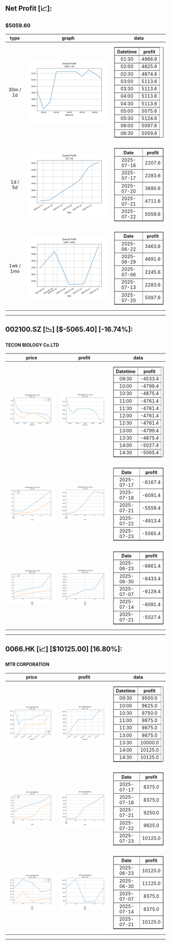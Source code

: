 ## Net Profit [📈]:
### $5059.60
|type|graph|data|
|:---:|:---:|:---:|
|30m / 1d|![net_profit](image/overall_30m-1d.png)|<table border="1" class="dataframe"> <thead> <tr style="text-align: center;"> <th>Datetime</th> <th>profit</th> </tr> </thead> <tbody> <tr> <td>01:30</td> <td>4966.6</td> </tr> <tr> <td>02:00</td> <td>4825.6</td> </tr> <tr> <td>02:30</td> <td>4874.6</td> </tr> <tr> <td>03:00</td> <td>5113.6</td> </tr> <tr> <td>03:30</td> <td>5113.6</td> </tr> <tr> <td>04:00</td> <td>5113.6</td> </tr> <tr> <td>04:30</td> <td>5113.6</td> </tr> <tr> <td>05:00</td> <td>5075.6</td> </tr> <tr> <td>05:30</td> <td>5124.6</td> </tr> <tr> <td>06:00</td> <td>5097.6</td> </tr> <tr> <td>06:30</td> <td>5059.6</td> </tr> </tbody></table>|
|1d / 5d|![net_profit](image/overall_1d-5d.png)|<table border="1" class="dataframe"> <thead> <tr style="text-align: center;"> <th>Date</th> <th>profit</th> </tr> </thead> <tbody> <tr> <td>2025-07-16</td> <td>2207.6</td> </tr> <tr> <td>2025-07-17</td> <td>2283.6</td> </tr> <tr> <td>2025-07-20</td> <td>3690.6</td> </tr> <tr> <td>2025-07-21</td> <td>4711.6</td> </tr> <tr> <td>2025-07-22</td> <td>5059.6</td> </tr> </tbody></table>|
|1wk / 1mo|![net_profit](image/overall_1wk-1mo.png)|<table border="1" class="dataframe"> <thead> <tr style="text-align: center;"> <th>Date</th> <th>profit</th> </tr> </thead> <tbody> <tr> <td>2025-06-22</td> <td>3463.6</td> </tr> <tr> <td>2025-06-29</td> <td>4691.6</td> </tr> <tr> <td>2025-07-06</td> <td>2245.6</td> </tr> <tr> <td>2025-07-13</td> <td>2283.6</td> </tr> <tr> <td>2025-07-20</td> <td>5097.6</td> </tr> </tbody></table>|
---
## 002100.SZ [📉] [$-5065.40] [-16.74%]:
#### TECON BIOLOGY Co.LTD
|price|profit|data|
|:---:|:---:|:---:|
|![price](image/002100.SZ_30m-1d_price.png)|![profit](image/002100.SZ_30m-1d_profit.png)|<table border="1" class="dataframe"> <thead> <tr style="text-align: center;"> <th>Datetime</th> <th>profit</th> </tr> </thead> <tbody> <tr> <td>09:30</td> <td>-4533.4</td> </tr> <tr> <td>10:00</td> <td>-4799.4</td> </tr> <tr> <td>10:30</td> <td>-4875.4</td> </tr> <tr> <td>11:00</td> <td>-4761.4</td> </tr> <tr> <td>11:30</td> <td>-4761.4</td> </tr> <tr> <td>12:00</td> <td>-4761.4</td> </tr> <tr> <td>12:30</td> <td>-4761.4</td> </tr> <tr> <td>13:00</td> <td>-4799.4</td> </tr> <tr> <td>13:30</td> <td>-4875.4</td> </tr> <tr> <td>14:00</td> <td>-5027.4</td> </tr> <tr> <td>14:30</td> <td>-5065.4</td> </tr> </tbody></table>|
|![price](image/002100.SZ_1d-5d_price.png)|![profit](image/002100.SZ_1d-5d_profit.png)|<table border="1" class="dataframe"> <thead> <tr style="text-align: center;"> <th>Date</th> <th>profit</th> </tr> </thead> <tbody> <tr> <td>2025-07-17</td> <td>-6167.4</td> </tr> <tr> <td>2025-07-18</td> <td>-6091.4</td> </tr> <tr> <td>2025-07-21</td> <td>-5559.4</td> </tr> <tr> <td>2025-07-22</td> <td>-4913.4</td> </tr> <tr> <td>2025-07-23</td> <td>-5065.4</td> </tr> </tbody></table>|
|![price](image/002100.SZ_1wk-1mo_price.png)|![profit](image/002100.SZ_1wk-1mo_profit.png)|<table border="1" class="dataframe"> <thead> <tr style="text-align: center;"> <th>Date</th> <th>profit</th> </tr> </thead> <tbody> <tr> <td>2025-06-23</td> <td>-6661.4</td> </tr> <tr> <td>2025-06-30</td> <td>-6433.4</td> </tr> <tr> <td>2025-07-07</td> <td>-6129.4</td> </tr> <tr> <td>2025-07-14</td> <td>-6091.4</td> </tr> <tr> <td>2025-07-21</td> <td>-5027.4</td> </tr> </tbody></table>|
---
## 0066.HK [📈] [$10125.00] [16.80%]:
#### MTR CORPORATION
|price|profit|data|
|:---:|:---:|:---:|
|![price](image/0066.HK_30m-1d_price.png)|![profit](image/0066.HK_30m-1d_profit.png)|<table border="1" class="dataframe"> <thead> <tr style="text-align: center;"> <th>Datetime</th> <th>profit</th> </tr> </thead> <tbody> <tr> <td>09:30</td> <td>9500.0</td> </tr> <tr> <td>10:00</td> <td>9625.0</td> </tr> <tr> <td>10:30</td> <td>9750.0</td> </tr> <tr> <td>11:00</td> <td>9875.0</td> </tr> <tr> <td>11:30</td> <td>9875.0</td> </tr> <tr> <td>13:00</td> <td>9875.0</td> </tr> <tr> <td>13:30</td> <td>10000.0</td> </tr> <tr> <td>14:00</td> <td>10125.0</td> </tr> <tr> <td>14:30</td> <td>10125.0</td> </tr> </tbody></table>|
|![price](image/0066.HK_1d-5d_price.png)|![profit](image/0066.HK_1d-5d_profit.png)|<table border="1" class="dataframe"> <thead> <tr style="text-align: center;"> <th>Date</th> <th>profit</th> </tr> </thead> <tbody> <tr> <td>2025-07-17</td> <td>8375.0</td> </tr> <tr> <td>2025-07-18</td> <td>8375.0</td> </tr> <tr> <td>2025-07-21</td> <td>9250.0</td> </tr> <tr> <td>2025-07-22</td> <td>9625.0</td> </tr> <tr> <td>2025-07-23</td> <td>10125.0</td> </tr> </tbody></table>|
|![price](image/0066.HK_1wk-1mo_price.png)|![profit](image/0066.HK_1wk-1mo_profit.png)|<table border="1" class="dataframe"> <thead> <tr style="text-align: center;"> <th>Date</th> <th>profit</th> </tr> </thead> <tbody> <tr> <td>2025-06-23</td> <td>10125.0</td> </tr> <tr> <td>2025-06-30</td> <td>11125.0</td> </tr> <tr> <td>2025-07-07</td> <td>8375.0</td> </tr> <tr> <td>2025-07-14</td> <td>8375.0</td> </tr> <tr> <td>2025-07-21</td> <td>10125.0</td> </tr> </tbody></table>|
---
